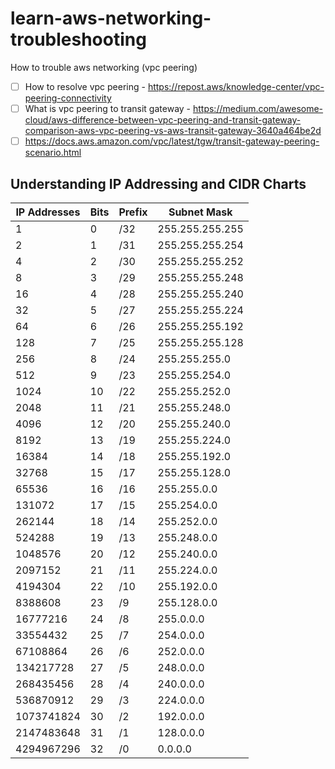 # learn-aws-networking-troubleshooting
How to trouble aws networking (vpc peering)

- [ ] How to resolve vpc peering - https://repost.aws/knowledge-center/vpc-peering-connectivity
- [ ] What is vpc peering to transit gateway - https://medium.com/awesome-cloud/aws-difference-between-vpc-peering-and-transit-gateway-comparison-aws-vpc-peering-vs-aws-transit-gateway-3640a464be2d
- [ ] https://docs.aws.amazon.com/vpc/latest/tgw/transit-gateway-peering-scenario.html

## Understanding IP Addressing and CIDR Charts
| IP Addresses   | Bits | Prefix | Subnet Mask          |
|----------------|------|--------|----------------------|
| 1              | 0    | /32    | 255.255.255.255      |
| 2              | 1    | /31    | 255.255.255.254      |
| 4              | 2    | /30    | 255.255.255.252      |
| 8              | 3    | /29    | 255.255.255.248      |
| 16             | 4    | /28    | 255.255.255.240      |
| 32             | 5    | /27    | 255.255.255.224      |
| 64             | 6    | /26    | 255.255.255.192      |
| 128            | 7    | /25    | 255.255.255.128      |
| 256            | 8    | /24    | 255.255.255.0        |
| 512            | 9    | /23    | 255.255.254.0        |
| 1024           | 10   | /22    | 255.255.252.0        |
| 2048           | 11   | /21    | 255.255.248.0        |
| 4096           | 12   | /20    | 255.255.240.0        |
| 8192           | 13   | /19    | 255.255.224.0        |
| 16384          | 14   | /18    | 255.255.192.0        |
| 32768          | 15   | /17    | 255.255.128.0        |
| 65536          | 16   | /16    | 255.255.0.0          |
| 131072         | 17   | /15    | 255.254.0.0          |
| 262144         | 18   | /14    | 255.252.0.0          |
| 524288         | 19   | /13    | 255.248.0.0          |
| 1048576        | 20   | /12    | 255.240.0.0          |
| 2097152        | 21   | /11    | 255.224.0.0          |
| 4194304        | 22   | /10    | 255.192.0.0          |
| 8388608        | 23   | /9     | 255.128.0.0          |
| 16777216       | 24   | /8     | 255.0.0.0            |
| 33554432       | 25   | /7     | 254.0.0.0            |
| 67108864       | 26   | /6     | 252.0.0.0            |
| 134217728      | 27   | /5     | 248.0.0.0            |
| 268435456      | 28   | /4     | 240.0.0.0            |
| 536870912      | 29   | /3     | 224.0.0.0            |
| 1073741824     | 30   | /2     | 192.0.0.0            |
| 2147483648     | 31   | /1     | 128.0.0.0            |
| 4294967296     | 32   | /0     | 0.0.0.0              |
